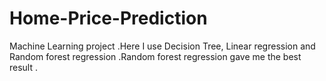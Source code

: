 # Home-Price-Prediction
Machine Learning project .Here I use Decision Tree, Linear regression and Random forest regression .Random forest regression gave me the best result .
